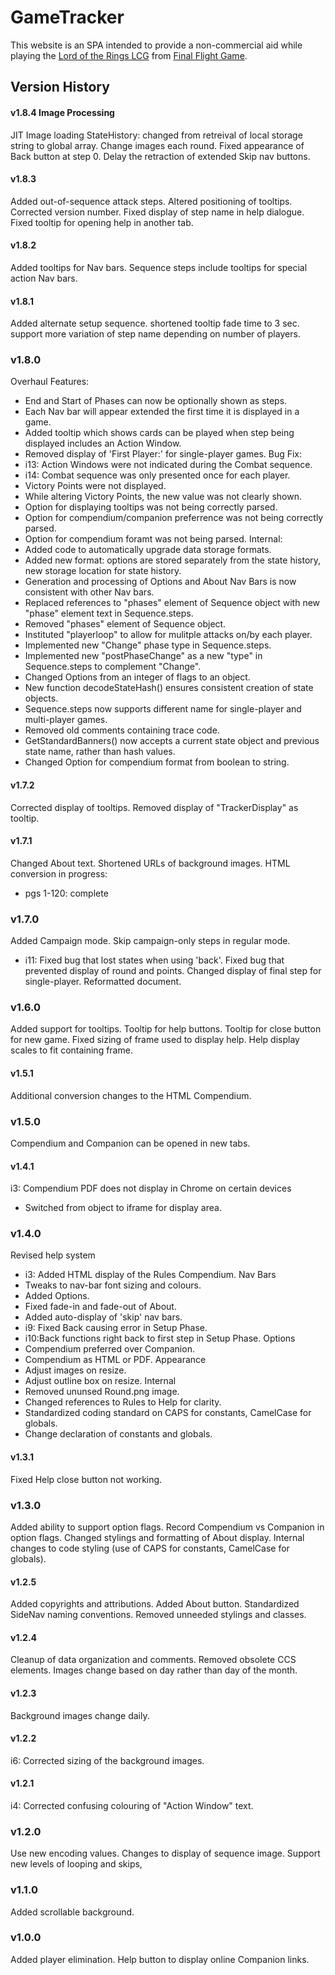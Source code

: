 # GameTracker
This website is an SPA intended to provide a non-commercial aid while playing the [Lord of the Rings LCG](https://www.fantasyflightgames.com/en/products/the-lord-of-the-rings-the-card-game/) from [Final Flight Game](https://www.fantasyflightgames.com/en/index/).

## Version History
#### v1.8.4 Image Processing
JIT Image loading
StateHistory: changed from retreival of local storage string to global array.
Change images each round.
Fixed appearance of Back button at step 0.
Delay the retraction of extended Skip nav buttons.
#### v1.8.3
Added out-of-sequence attack steps.
Altered positioning of tooltips.
Corrected version number.
Fixed display of step name in help dialogue.
Fixed tooltip for opening help in another tab.
#### v1.8.2
Added tooltips for Nav bars.
Sequence steps include tooltips for special action Nav bars.
#### v1.8.1
Added alternate setup sequence.
shortened tooltip fade time to 3 sec.
support more variation of step name depending on number of players.
### v1.8.0
Overhaul
Features:
  - End and Start of Phases can now be optionally shown as steps.
  - Each Nav bar will appear extended the first time it is displayed in a game.
  - Added tooltip which shows cards can be played when step being displayed includes an Action Window.
  - Removed display of 'First Player:' for single-player games.
Bug Fix:
  - i13: Action Windows were not indicated during the Combat sequence.
  - i14: Combat sequence was only presented once for each player.
  - Victory Points were not displayed.
  - While altering Victory Points, the new value was not clearly shown.
  - Option for displaying tooltips was not being correctly parsed.
  - Option for compendium/companion preferrence was not being correctly parsed.
  - Option for compendium foramt was not being parsed.
Internal:
  - Added code to automatically upgrade data storage formats.
  - Added new format: options are stored separately from the state history,
                      new storage location for state history.
  - Generation and processing of Options and About Nav Bars is now consistent with other Nav bars.
  - Replaced references to "phases" element of Sequence object with new "phase" element text in Sequence.steps.
  - Removed "phases" element of Sequence object.
  - Instituted "playerloop" to allow for mulitple attacks on/by each player.
  - Implemented new "Change" phase type in Sequence.steps.
  - Implemented new "postPhaseChange" as a new "type" in Sequence.steps to complement "Change".
  - Changed Options from an integer of flags to an object.
  - New function decodeStateHash() ensures consistent creation of state objects.
  - Sequence.steps now supports different name for single-player and multi-player games.
  - Removed old comments containing trace code.
  - GetStandardBanners() now accepts a current state object and previous state name, rather than hash values.
  - Changed Option for compendium format from boolean to string.
#### v1.7.2
Corrected display of tooltips.
Removed display of "TrackerDisplay" as tooltip.
#### v1.7.1
Changed About text.
Shortened URLs of background images.
HTML conversion in progress:
  - pgs 1-120: complete
### v1.7.0
Added Campaign mode.
Skip campaign-only steps in regular mode.
 - i11: Fixed bug that lost states when using 'back'.
Fixed bug that prevented display of round and points.
Changed display of final step for single-player.
Reformatted document.
### v1.6.0
Added support for tooltips.
Tooltip for help buttons.
Tooltip for close button for new game.
Fixed sizing of frame used to display help.
Help display scales to fit containing frame.
#### v1.5.1
Additional conversion changes to the HTML Compendium.
### v1.5.0
Compendium and Companion can be opened in new tabs.
#### v1.4.1
i3: Compendium PDF does not display in Chrome on certain devices
 - Switched from object to iframe for display area.
### v1.4.0
Revised help system
 - i3: Added HTML display of the Rules Compendium.
Nav Bars
 - Tweaks to nav-bar font sizing and colours.
 - Added Options.
 - Fixed fade-in and fade-out of About.
 - Added auto-display of 'skip' nav bars.
 - i9: Fixed Back causing error in Setup Phase.
 - i10:Back functions right back to first step in Setup Phase.
Options
 - Compendium preferred over Companion.
 - Compendium as HTML or PDF.
Appearance
 - Adjust images on resize.
 - Adjust outline box on resize.
Internal
- Removed ununsed Round.png image.
- Changed references to Rules to Help for clarity.
- Standardized coding standard on CAPS for constants, CamelCase for globals.
- Change declaration of constants and globals.
#### v1.3.1
Fixed Help close button not working.
### v1.3.0
Added ability to support option flags. 
Record Compendium vs Companion in option flags. 
Changed stylings and formatting of About display.
Internal changes to code styling (use of CAPS for constants, CamelCase for globals).
#### v1.2.5
Added copyrights and attributions. Added About button. Standardized SideNav naming conventions. Removed unneeded stylings and classes.
#### v1.2.4
Cleanup of data organization and comments. Removed obsolete CCS elements. Images change based on day rather than day of the month.
#### v1.2.3
Background images change daily.
#### v1.2.2
i6: Corrected sizing of the background images.
#### v1.2.1
i4: Corrected confusing colouring of "Action Window" text.
### v1.2.0
Use new encoding values.
Changes to display of sequence image.
Support new levels of looping and skips,
### v1.1.0 
Added scrollable background.
### v1.0.0
Added player elimination.
Help button to display online Companion links.
